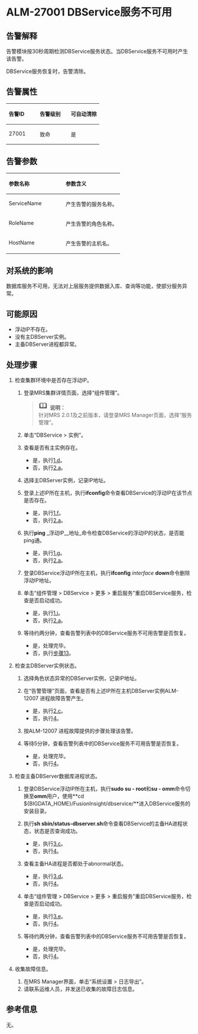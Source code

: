 # ALM-27001 DBService服务不可用<a name="ZH-CN_TOPIC_0191883115"></a>

## 告警解释<a name="zh-cn_topic_0191813879_section48728718"></a>

告警模块按30秒周期检测DBService服务状态。当DBService服务不可用时产生该告警。

DBService服务恢复时，告警清除。

## 告警属性<a name="zh-cn_topic_0191813879_section35905280"></a>

<a name="zh-cn_topic_0191813879_table60151347"></a>
<table><thead align="left"><tr id="zh-cn_topic_0191813879_row54597003"><th class="cellrowborder" valign="top" width="33.33333333333333%" id="mcps1.1.4.1.1"><p id="zh-cn_topic_0191813879_p60281111"><a name="zh-cn_topic_0191813879_p60281111"></a><a name="zh-cn_topic_0191813879_p60281111"></a>告警ID</p>
</th>
<th class="cellrowborder" valign="top" width="33.33333333333333%" id="mcps1.1.4.1.2"><p id="zh-cn_topic_0191813879_p50931783"><a name="zh-cn_topic_0191813879_p50931783"></a><a name="zh-cn_topic_0191813879_p50931783"></a>告警级别</p>
</th>
<th class="cellrowborder" valign="top" width="33.33333333333333%" id="mcps1.1.4.1.3"><p id="zh-cn_topic_0191813879_p31833731"><a name="zh-cn_topic_0191813879_p31833731"></a><a name="zh-cn_topic_0191813879_p31833731"></a>可自动清除</p>
</th>
</tr>
</thead>
<tbody><tr id="zh-cn_topic_0191813879_row28395444"><td class="cellrowborder" valign="top" width="33.33333333333333%" headers="mcps1.1.4.1.1 "><p id="zh-cn_topic_0191813879_p18329666"><a name="zh-cn_topic_0191813879_p18329666"></a><a name="zh-cn_topic_0191813879_p18329666"></a>27001</p>
</td>
<td class="cellrowborder" valign="top" width="33.33333333333333%" headers="mcps1.1.4.1.2 "><p id="zh-cn_topic_0191813879_p8307988"><a name="zh-cn_topic_0191813879_p8307988"></a><a name="zh-cn_topic_0191813879_p8307988"></a>致命</p>
</td>
<td class="cellrowborder" valign="top" width="33.33333333333333%" headers="mcps1.1.4.1.3 "><p id="zh-cn_topic_0191813879_p1858451"><a name="zh-cn_topic_0191813879_p1858451"></a><a name="zh-cn_topic_0191813879_p1858451"></a>是</p>
</td>
</tr>
</tbody>
</table>

## 告警参数<a name="zh-cn_topic_0191813879_section54712068"></a>

<a name="zh-cn_topic_0191813879_table16316838"></a>
<table><thead align="left"><tr id="zh-cn_topic_0191813879_row11041789"><th class="cellrowborder" valign="top" width="50%" id="mcps1.1.3.1.1"><p id="zh-cn_topic_0191813879_p21969731"><a name="zh-cn_topic_0191813879_p21969731"></a><a name="zh-cn_topic_0191813879_p21969731"></a>参数名称</p>
</th>
<th class="cellrowborder" valign="top" width="50%" id="mcps1.1.3.1.2"><p id="zh-cn_topic_0191813879_p34717793"><a name="zh-cn_topic_0191813879_p34717793"></a><a name="zh-cn_topic_0191813879_p34717793"></a>参数含义</p>
</th>
</tr>
</thead>
<tbody><tr id="zh-cn_topic_0191813879_row60677888"><td class="cellrowborder" valign="top" width="50%" headers="mcps1.1.3.1.1 "><p id="zh-cn_topic_0191813879_p15961928"><a name="zh-cn_topic_0191813879_p15961928"></a><a name="zh-cn_topic_0191813879_p15961928"></a>ServiceName</p>
</td>
<td class="cellrowborder" valign="top" width="50%" headers="mcps1.1.3.1.2 "><p id="zh-cn_topic_0191813879_p17847776"><a name="zh-cn_topic_0191813879_p17847776"></a><a name="zh-cn_topic_0191813879_p17847776"></a>产生告警的服务名称。</p>
</td>
</tr>
<tr id="zh-cn_topic_0191813879_row26412257"><td class="cellrowborder" valign="top" width="50%" headers="mcps1.1.3.1.1 "><p id="zh-cn_topic_0191813879_p59018101"><a name="zh-cn_topic_0191813879_p59018101"></a><a name="zh-cn_topic_0191813879_p59018101"></a>RoleName</p>
</td>
<td class="cellrowborder" valign="top" width="50%" headers="mcps1.1.3.1.2 "><p id="zh-cn_topic_0191813879_p15736877"><a name="zh-cn_topic_0191813879_p15736877"></a><a name="zh-cn_topic_0191813879_p15736877"></a>产生告警的角色名称。</p>
</td>
</tr>
<tr id="zh-cn_topic_0191813879_row7414170"><td class="cellrowborder" valign="top" width="50%" headers="mcps1.1.3.1.1 "><p id="zh-cn_topic_0191813879_p63676932"><a name="zh-cn_topic_0191813879_p63676932"></a><a name="zh-cn_topic_0191813879_p63676932"></a>HostName</p>
</td>
<td class="cellrowborder" valign="top" width="50%" headers="mcps1.1.3.1.2 "><p id="zh-cn_topic_0191813879_p57557895"><a name="zh-cn_topic_0191813879_p57557895"></a><a name="zh-cn_topic_0191813879_p57557895"></a>产生告警的主机名。</p>
</td>
</tr>
</tbody>
</table>

## 对系统的影响<a name="zh-cn_topic_0191813879_section22646572"></a>

数据库服务不可用，无法对上层服务提供数据入库、查询等功能，使部分服务异常。

## 可能原因<a name="zh-cn_topic_0191813879_section2492560"></a>

-   浮动IP不存在。
-   没有主DBServer实例。
-   主备DBServer进程都异常。

## 处理步骤<a name="zh-cn_topic_0191813879_section22433040"></a>

1.  检查集群环境中是否存在浮动IP。
    1.  登录MRS集群详情页面，选择“组件管理”。

        >![](public_sys-resources/icon-note.gif) **说明：**   
        >针对MRS 2.0.1及之前版本，请登录MRS Manager页面，选择“服务管理”。  

    2.  单击“DBService \> 实例”。
    3.  查看是否有主实例存在。
        -   是，执行[1.d](#zh-cn_topic_0191813879_step111)。
        -   否，执行[2.a](#zh-cn_topic_0191813879_step88)。

    4.  <a name="zh-cn_topic_0191813879_step111"></a>选择主DBServer实例，记录IP地址。
    5.  登录上述IP所在主机，执行**ifconfig**命令查看DBService的浮动IP在该节点是否存在。
        -   是，执行[1.f](#zh-cn_topic_0191813879_checkfloatip)。
        -   否，执行[2.a](#zh-cn_topic_0191813879_step88)。

    6.  <a name="zh-cn_topic_0191813879_checkfloatip"></a>执行**ping** _浮动IP__地址_命令检查DBService的浮动IP的状态，是否能ping通。
        -   是，执行[1.g](#zh-cn_topic_0191813879_findfloatip)。
        -   否，执行[2.a](#zh-cn_topic_0191813879_step88)。

    7.  <a name="zh-cn_topic_0191813879_findfloatip"></a>登录DBService浮动IP所在主机，执行**ifconfig** _interface_ **down**命令删除浮动IP地址。
    8.  单击“组件管理 \> DBService \> 更多 \> 重启服务”重启DBService服务，检查是否启动成功。
        -   是，执行[1.i](#zh-cn_topic_0191813879_resumealarm1)。
        -   否，执行[2.a](#zh-cn_topic_0191813879_step88)。

    9.  <a name="zh-cn_topic_0191813879_resumealarm1"></a>等待约两分钟，查看告警列表中的DBService服务不可用告警是否恢复。
        -   是，处理完毕。
        -   否，执行[步骤13](#zh-cn_topic_0191813879_loginact)。

2.  检查主DBServer实例状态。
    1.  <a name="zh-cn_topic_0191813879_step88"></a>选择角色状态异常的DBServer实例，记录IP地址。
    2.  在“告警管理”页面，查看是否有上述IP所在主机DBServer实例ALM-12007 进程故障告警产生。
        -   是，执行[2.c](#zh-cn_topic_0191813879_alarm27001)。
        -   否，执行[4](#zh-cn_topic_0191813879_li572522141314)。

    3.  <a name="zh-cn_topic_0191813879_alarm27001"></a>按ALM-12007 进程故障提供的步骤处理该告警。
    4.  等待5分钟，查看告警列表中的DBService服务不可用告警是否恢复。
        -   是，处理完毕。
        -   否，执行[4](#zh-cn_topic_0191813879_li572522141314)。

3.  检查主备DBServer数据库进程状态。
    1.  <a name="zh-cn_topic_0191813879_loginact"></a>登录DBService浮动IP所在主机，执行**sudo su - root**和**su - omm**命令切换至**omm**用户，使用**cd $\{BIGDATA\_HOME\}/FusionInsight/dbservice/**进入DBService服务的安装目录。
    2.  执行**sh sbin/status-dbserver.sh**命令查看DBService的主备HA进程状态，状态是否查询成功。
        -   是，执行[3.c](#zh-cn_topic_0191813879_loginactive)。
        -   否，执行[4](#zh-cn_topic_0191813879_li572522141314)。

    3.  <a name="zh-cn_topic_0191813879_loginactive"></a>查看主备HA进程是否都处于abnormal状态。
        -   是，执行[3.d](#zh-cn_topic_0191813879_recoverdb)。
        -   否，执行[4](#zh-cn_topic_0191813879_li572522141314)。

    4.  <a name="zh-cn_topic_0191813879_recoverdb"></a>单击“组件管理 \> DBService \> 更多 \> 重启服务”重启DBService服务，检查是否启动成功。
        -   是，执行[3.e](#zh-cn_topic_0191813879_resumealarm)。
        -   否，执行[4](#zh-cn_topic_0191813879_li572522141314)。

    5.  <a name="zh-cn_topic_0191813879_resumealarm"></a>等待约两分钟，查看告警列表中的DBService服务不可用告警是否恢复。
        -   是，处理完毕。
        -   否，执行[4](#zh-cn_topic_0191813879_li572522141314)。

4.  <a name="zh-cn_topic_0191813879_li572522141314"></a>收集故障信息。
    1.  在MRS Manager界面，单击“系统设置 \> 日志导出”。
    2.  请联系运维人员，并发送已收集的故障日志信息。


## 参考信息<a name="zh-cn_topic_0191813879_section570775"></a>

无。

